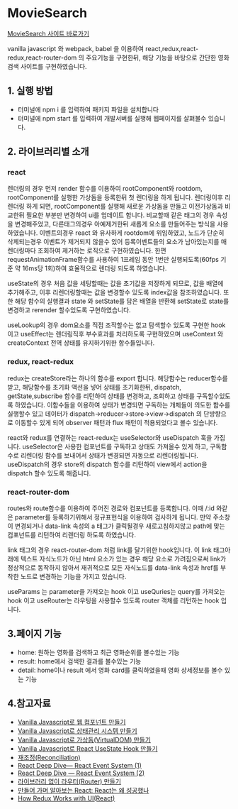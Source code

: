 # MovieSearch

[MovieSearch 사이트 바로가기]()

vanilla javascript 와 webpack, babel 을 이용하여 react,redux,react-redux,react-router-dom 의 주요기능을 구현한뒤, 해당 기능을 바탕으로 간단한 영화 검색 사이트를 구현하였습니다.

## 1. 실행 방법

- 터미널에 npm i 를 입력하여 패키지 파일을 설치합니다
- 터미널에 npm start 를 입력하여 개발서버를 실행해 웹페이지를 살펴볼수 있습니다.

## 2. 라이브러리별 소개

### react

렌더링의 경우 먼저 render 함수를 이용하여 rootComponent와 rootdom, rootComponent를 실행한 가상돔을 등록한뒤 첫 렌더링을 하게 됩니다. 렌더링이후 리렌더링 하게 되면, rootComponent를 실행해 새로운 가상돔을 만들고 이전가상돔과 비교한뒤 필요한 부분만 변경하여 ui를 업데이트 합니다. 비교할때 같은 태그의 경우 속성을 변경해주었고, 다른태그의경우 아예제거한뒤 새롭게 요소를 만들어주는 방식을 사용하였습니다. 이벤트의경우 react 와 유사하게 rootdom에 위임하였고, 노드가 단순히 삭제되는경우 이벤트가 제거되지 않을수 있어 등록이벤트들의 요소가 남아있는지를 매 렌더링마다 조회하여 제거하는 로직으로 구현하였습니다. 한편 requestAnimationFrame함수를 사용하여 1프레임 동안 1번만 실행되도록(60fps 기준 약 16ms당 1회)하여 효율적으로 렌더링 되도록 하였습니다.

useState의 경우 처음 값을 세팅할때는 값을 초기값을 저장하게 되므로, 값을 배열에 추가해주고, 이후 리렌더링할때는 값을 변경할수 있도록 index값을 참조하였습니다. 또한 해당 함수의 실행결과 state 와 setState를 담은 배열을 반환해 setState로 state를 변경하고 rerender 할수있도록 구현하였습니다.

useLookup의 경우 dom요소를 직접 조작할수는 없고 탐색할수 있도록 구현한 hook 이고 useEffect는 렌더링직후 부수효과를 처리하도록 구현하였으며 useContext 와 createContext 전역 상태를 유지하기위한 함수들입니다.

### redux, react-redux

redux는 createStore라는 하나의 함수를 export 합니다. 해당함수는 reducer함수를 받고, 해당함수를 초기화 액션을 넣어 상태를 초기화한뒤, dispatch, getState,subscribe 함수를 리턴하여 상태를 변경하고, 조회하고 상태를 구독할수있도록 하였습니다. 이함수들을 이용하여 상태가 변경되면 구독하는 개체들이 의도한 함수를 실행할수 있고 데이터가 dispatch->reducer->store->view->dispatch 의 단방향으로 이동할수 있게 되어 observer 패턴과 flux 패턴이 적용되었다고 볼수 있습니다.

react와 redux를 연결하는 react-redux는 useSelector와 useDispatch 훅을 가집니다. useSelector은 사용한 컴포넌트를 구독하고 상태도 가져올수 있게 하고, 구독함수로 리렌더링 함수를 보내어서 상태가 변경되면 자동으로 리렌더링됩니다. useDispatch의 경우 store의 dispatch 함수를 리턴하여 view에서 action을 dispatch 할수 있도록 해줍니다.

### react-router-dom

routes와 route함수를 이용하여 주어진 경로와 컴포넌트를 등록합니다. 이때 /:id 와같은 parameter를 등록하기위해서 정규표현식을 이용하여 검사하게 됩니다. 만약 주소창이 변경되거나 data-link 속성의 a 태그가 클릭될경우 새로고침하지않고 path에 맞는 컴포넌트를 리턴하여 리렌더링 하도록 하였습니다.

link 태그의 경우 react-router-dom 처럼 link를 달기위한 hook입니다. 이 link 태그아래에 텍스트 자식노드가 아닌 html 요소가 있는 경우 해당 요소로 가려짐으로써 link가 정상적으로 동작하지 않아서 재귀적으로 모든 자식노드를 data-link 속성과 href를 부착한 노드로 변경하는 기능을 가지고 있습니다.

useParams 는 parameter을 가져오는 hook 이고 useQuries는 query를 가져오는 hook 이고 useRouter는 라우팅을 사용할수 있도록 router 객체를 리턴하는 hook 입니다.

## 3.페이지 기능

- home: 원하는 영화를 검색하고 최근 영화순위를 볼수있는 기능
- result: home에서 검색한 결과를 볼수있는 기능
- detail: home이나 result 에서 영화 card를 클릭하였을때 영화 상세정보를 볼수 있는 기능

## 4.참고자료

- [Vanilla Javascript로 웹 컴포넌트 만들기](https://junilhwang.github.io/TIL/Javascript/Design/Vanilla-JS-Component/)
- [Vanilla Javascript로 상태관리 시스템 만들기](https://junilhwang.github.io/TIL/Javascript/Design/Vanilla-JS-Store/#_1-중앙-집중식-상태관리)
- [Vanilla Javascript로 가상돔(VirtualDOM) 만들기](https://junilhwang.github.io/TIL/Javascript/Design/Vanilla-JS-Virtual-DOM/)
- [Vanilla Javascript로 React UseState Hook 만들기](https://junilhwang.github.io/TIL/Javascript/Design/Vanilla-JS-Make-useSate-hook/)
- [재조정(Reconciliation)](https://ko.reactjs.org/docs/reconciliation.html)
- [React Deep Dive— React Event System (1)](https://blog.mathpresso.com/react-deep-dive-react-event-system-1-759523d90341)
- [React Deep Dive — React Event System (2)](https://blog.mathpresso.com/react-deep-dive-react-event-system-2-1d0ad028308b)
- [라이브러리 없이 라우터(Router) 만들기](https://fe-developers.kakaoent.com/2022/221124-router-without-library/)
- [만들어 가며 알아보는 React: React는 왜 성공했나](https://techblog.woowahan.com/8311/)
- [How Redux Works with UI(React)](https://blog.eunsukim.me/posts/how-redux-works-with-UI)
